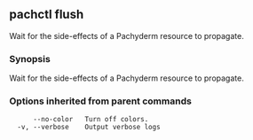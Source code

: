 ## pachctl flush

Wait for the side-effects of a Pachyderm resource to propagate.

### Synopsis


Wait for the side-effects of a Pachyderm resource to propagate.

### Options inherited from parent commands

```
      --no-color   Turn off colors.
  -v, --verbose    Output verbose logs
```


